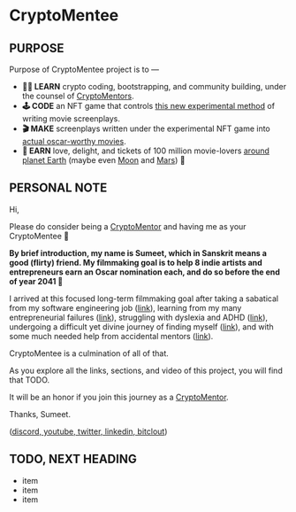 # CryptoMentee


## PURPOSE

Purpose of CryptoMentee project is to —

- **👨‍🎓 LEARN** crypto coding, bootstrapping, and community building, under the counsel of [CryptoMentors](https://github.com/artsy-entrepreneurs/CryptoMentor-CryptoMentee/issues/1).
- **🕹 CODE** an NFT game that controls [this new experimental method](https://github.com/artsy-entrepreneurs/CryptoMentor-CryptoMentee/issues/1) of writing movie screenplays.
- **🎬 MAKE** screenplays written under the experimental NFT game into [actual oscar-worthy movies](https://github.com/artsy-entrepreneurs/CryptoMentor-CryptoMentee/issues/1).
- **💎 EARN** love, delight, and tickets of 100 million movie-lovers [around planet Earth](https://github.com/artsy-entrepreneurs/CryptoMentor-CryptoMentee/issues/1) (maybe even [Moon](https://github.com/artsy-entrepreneurs/CryptoMentor-CryptoMentee/issues/1) and [Mars](https://github.com/artsy-entrepreneurs/CryptoMentor-CryptoMentee/issues/1)) 🚀


## PERSONAL NOTE

Hi, 

Please do consider being a [CryptoMentor](https://github.com/artsy-entrepreneurs/CryptoMentor-CryptoMentee/issues/1) and having me as your CryptoMentee 🙏

**By brief introduction, my name is Sumeet, which in Sanskrit means a good (flirty) friend. My filmmaking goal is to help 8 indie artists and entrepreneurs earn an Oscar nomination each, and do so before the end of year 2041 🎯**

I arrived at this focused long-term filmmaking goal after taking a sabatical from my software engineering job ([link](https://github.com/artsy-entrepreneurs/CryptoMentor-CryptoMentee/issues/1)), learning from my many entrepreneurial failures ([link](https://github.com/artsy-entrepreneurs/CryptoMentor-CryptoMentee/issues/1)), struggling with dyslexia and ADHD ([link](https://github.com/artsy-entrepreneurs/CryptoMentor-CryptoMentee/issues/1)), undergoing a difficult yet divine journey of finding myself ([link](https://github.com/artsy-entrepreneurs/CryptoMentor-CryptoMentee/issues/1)), and with some much needed help from accidental mentors ([link](https://github.com/artsy-entrepreneurs/CryptoMentor-CryptoMentee/issues/1)).

CryptoMentee is a culmination of all of that. 

As you explore all the links, sections, and video of this project, you will find that TODO. 

It will be an honor if you join this journey as a [CryptoMentor](https://github.com/artsy-entrepreneurs/CryptoMentor-CryptoMentee/issues/1).

Thanks, Sumeet. 

([discord, youtube, twitter, linkedin, bitclout](https://github.com/artsy-entrepreneurs/CryptoMentor-CryptoMentee/issues/1))


## TODO, NEXT HEADING

- item
- item
- item



